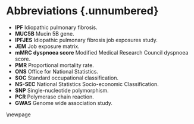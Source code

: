 # Abbreviations {.unnumbered}

- **IPF** Idiopathic pulmonary fibrosis. 
- **MUC5B** Mucin 5B gene. 
- **IPFJES** Idiopathic pulmonary fibrosis job exposures study.
- **JEM** Job exposure matrix.
- **mMRC dyspnoea score** Modified Medical Research Council dyspnoea score.
- **PMR** Proportional mortality rate.
- **ONS** Office for National Statistics.
- **SOC** Standard occupational classification.
- **NS-SEC** National Statistics Socio-economic Classification.
- **SNP** Single-nucleotide polymorphism.
- **PCR** Polymerase chain reaction.
- **GWAS** Genome wide association study.

\newpage
